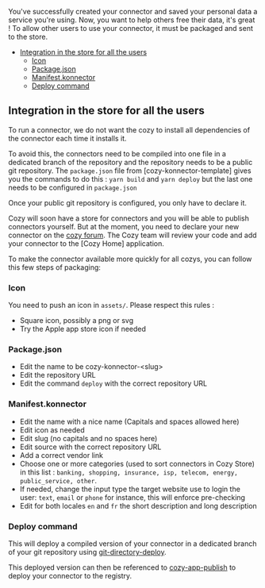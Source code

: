 You've successfully created your connector and saved your personal data a service you're using. Now, you want to help others free their data, it's great ! To allow other users to use your connector, it must be packaged and sent to the store.

<!-- MarkdownTOC autolink=true -->

- [Integration in the store for all the users](#integration-in-the-store-for-all-the-users)
    - [Icon](#icon)
    - [Package.json](#packagejson)
    - [Manifest.konnector](#manifestkonnector)
    - [Deploy command](#deploy-command)

<!-- /MarkdownTOC -->


## Integration in the store for all the users

To run a connector, we do not want the cozy to install all dependencies of the connector each time
it installs it.

To avoid this, the connectors need to be compiled into one file in a dedicated branch of the
repository and the repository needs to be a public git repository. The `package.json` file
from [cozy-konnector-template] gives you the commands to do this : `yarn build` and `yarn deploy`
but the last one needs to be configured in `package.json`

Once your public git repository is configured, you only have to declare it.

Cozy will soon have a store for connectors and you will be able to publish connectors yourself. But
at the moment, you need to declare your new connector on the [cozy forum](https://forum.cozy.io).
The Cozy team will review your code and add your connector to the [Cozy Home] application.

To make the connector available more quickly for all cozys, you can follow this few steps of
packaging:

### Icon

You need to push an icon in `assets/`. Please respect this rules :

 - Square icon, possibly a png or svg
 - Try the Apple app store icon if needed

### Package.json

 - Edit the name to be cozy-konnector-<slug\>
 - Edit the repository URL
 - Edit the command `deploy` with the correct repository URL

### Manifest.konnector

 - Edit the name with a nice name (Capitals and spaces allowed here)
 - Edit icon as needed
 - Edit slug (no capitals and no spaces here)
 - Edit source with the correct repository URL
 - Add a correct vendor link
 - Choose one or more categories (used to sort connectors in Cozy Store)  in this list : `banking, shopping, insurance, isp, telecom, energy, public_service, other`.
 - If needed, change the input type the target website use to login the user: `text`, `email` or `phone` for instance, this will enforce pre-checking
 - Edit for both locales `en` and `fr` the short description and long description

### Deploy command

This will deploy a compiled version of your connector in a dedicated branch of your git repository using [git-directory-deploy](https://github.com/lukekarrys/git-directory-deploy).

This deployed version can then be referenced to [cozy-app-publish](https://github.com/cozy/cozy-libs/tree/master/packages/cozy-app-publish) to deploy your connector to the registry.
